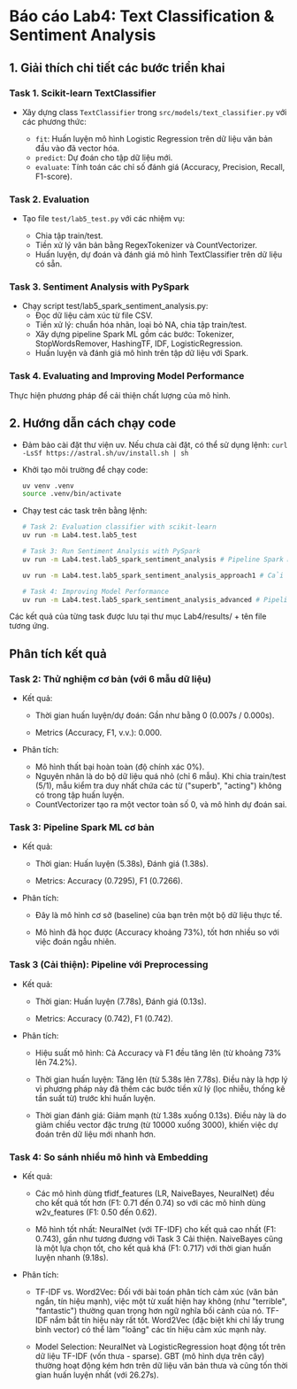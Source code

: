 # Báo cáo Lab4: Text Classification & Sentiment Analysis

## 1. Giải thích chi tiết các bước triển khai

### Task 1. Scikit-learn TextClassifier

*   Xây dựng class `TextClassifier` trong `src/models/text_classifier.py` với các phương thức:

    *   `fit`: Huấn luyện mô hình Logistic Regression trên dữ liệu văn bản đầu vào đã vector hóa.
    *   `predict`: Dự đoán cho tập dữ liệu mới.
    *   `evaluate`: Tính toán các chỉ số đánh giá (Accuracy, Precision, Recall, F1-score).

### Task 2. Evaluation

*   Tạo file `test/lab5_test.py` với các nhiệm vụ:

    *   Chia tập train/test.
    *   Tiền xử lý văn bản bằng RegexTokenizer và CountVectorizer.
    *   Huấn luyện, dự đoán và đánh giá mô hình TextClassifier trên dữ liệu có sẵn.

### Task 3. Sentiment Analysis with PySpark

*   Chạy script test/lab5_spark_sentiment_analysis.py:
    *   Đọc dữ liệu cảm xúc từ file CSV.
    *   Tiền xử lý: chuẩn hóa nhãn, loại bỏ NA, chia tập train/test.
    *   Xây dựng pipeline Spark ML gồm các bước: Tokenizer, StopWordsRemover, HashingTF, IDF, LogisticRegression.
    *   Huấn luyện và đánh giá mô hình trên tập dữ liệu với Spark.

### Task 4. Evaluating and Improving Model Performance

Thực hiện phương pháp để cải thiện chất lượng của mô hình.

## 2. Hướng dẫn cách chạy code

*   Đảm bảo cài đặt thư viện uv. Nếu chưa cài đặt, có thể sử dụng lệnh: ```curl -LsSf https://astral.sh/uv/install.sh | sh```

*   Khởi tạo môi trường để chạy code:
    ```bash
    uv venv .venv
    source .venv/bin/activate
    ```

*   Chạy test các task trên bằng lệnh:
    ```bash
    # Task 2: Evaluation classifier with scikit-learn
    uv run -m Lab4.test.lab5_test

    # Task 3: Run Sentiment Analysis with PySpark
    uv run -m Lab4.test.lab5_spark_sentiment_analysis # Pipeline Spark ML cơ bản với LogisticRegression

    uv run -m Lab4.test.lab5_spark_sentiment_analysis_approach1 # Cải thiện Pipeline Spark ML với preprocessing (lọc nhiễu, giảm chiều vector từ vựng, giảm chiều của vector đặc trưng)

    # Task 4: Improving Model Performance
    uv run -m Lab4.test.lab5_spark_sentiment_analysis_advanced # Pipeline kết hợp các cải tiến: preprocessing, embedding, các model như Logistic Regression, Naive Bayes, GBT, Neural Net
    ```

Các kết quả của từng task được lưu tại thư mục Lab4/results/ + tên file tương ứng.

## Phân tích kết quả

### Task 2: Thử nghiệm cơ bản (với 6 mẫu dữ liệu)

*   Kết quả:

    *   Thời gian huấn luyện/dự đoán: Gần như bằng 0 (0.007s / 0.000s).

    *   Metrics (Accuracy, F1, v.v.): 0.000.

*   Phân tích:

    *   Mô hình thất bại hoàn toàn (độ chính xác 0%).
    *  Nguyên nhân là do bộ dữ liệu quá nhỏ (chỉ 6 mẫu). Khi chia train/test (5/1), mẫu kiểm tra duy nhất chứa các từ ("superb", "acting") không có trong tập huấn luyện.
    *   CountVectorizer tạo ra một vector toàn số 0, và mô hình dự đoán sai.

### Task 3: Pipeline Spark ML cơ bản

*   Kết quả:

    *   Thời gian: Huấn luyện (5.38s), Đánh giá (1.38s).

    *   Metrics: Accuracy (0.7295), F1 (0.7266).

*   Phân tích:

    *   Đây là mô hình cơ sở (baseline) của bạn trên một bộ dữ liệu thực tế.

    *   Mô hình đã học được (Accuracy khoảng 73%), tốt hơn nhiều so với việc đoán ngẫu nhiên.

### Task 3 (Cải thiện): Pipeline với Preprocessing

*   Kết quả:

    *   Thời gian: Huấn luyện (7.78s), Đánh giá (0.13s).

    *   Metrics: Accuracy (0.742), F1 (0.742).

*   Phân tích:

    *   Hiệu suất mô hình: Cả Accuracy và F1 đều tăng lên (từ khoảng 73% lên 74.2%).

    *   Thời gian huấn luyện: Tăng lên (từ 5.38s lên 7.78s). Điều này là hợp lý vì phương pháp này đã thêm các bước tiền xử lý (lọc nhiễu, thống kê tần suất từ) trước khi huấn luyện.

    *   Thời gian đánh giá: Giảm mạnh (từ 1.38s xuống 0.13s). Điều này là do giảm chiều vector đặc trưng (từ 10000 xuống 3000), khiến việc dự đoán trên dữ liệu mới nhanh hơn.

### Task 4: So sánh nhiều mô hình và Embedding

*   Kết quả:

    *   Các mô hình dùng tfidf_features (LR, NaiveBayes, NeuralNet) đều cho kết quả tốt hơn (F1: 0.71 đến 0.74) so với các mô hình dùng w2v_features (F1: 0.50 đến 0.62).

    *   Mô hình tốt nhất: NeuralNet (với TF-IDF) cho kết quả cao nhất (F1: 0.743), gần như tương đương với Task 3 Cải thiện. NaiveBayes cũng là một lựa chọn tốt, cho kết quả khá (F1: 0.717) với thời gian huấn luyện nhanh (9.18s).

*   Phân tích:

    *   TF-IDF vs. Word2Vec: Đối với bài toán phân tích cảm xúc (văn bản ngắn, tín hiệu mạnh), việc một từ xuất hiện hay không (như "terrible", "fantastic") thường quan trọng hơn ngữ nghĩa bối cảnh của nó. TF-IDF nắm bắt tín hiệu này rất tốt. Word2Vec (đặc biệt khi chỉ lấy trung bình vector) có thể làm "loãng" các tín hiệu cảm xúc mạnh này.

    *   Model Selection: NeuralNet và LogisticRegression hoạt động tốt trên dữ liệu TF-IDF (vốn thưa - sparse). GBT (mô hình dựa trên cây) thường hoạt động kém hơn trên dữ liệu văn bản thưa và cũng tốn thời gian huấn luyện nhất (với 26.27s).
